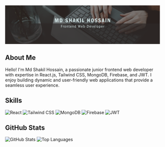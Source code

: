 ![Banner](https://github.com/Shakil4432/Shakil4432/blob/main/Black%20And%20Grey%20Professional%20Technology%20LinkedIn%20Banner%20(2).png?raw=true)

## About Me
Hello! I'm Md Shakil Hossain, a passionate junior frontend web developer with expertise in React.js, Tailwind CSS, MongoDB, Firebase, and JWT. I enjoy building dynamic and user-friendly web applications that provide a seamless user experience.

## Skills
![React](https://img.shields.io/badge/-React-black?logo=react&style=for-the-badge)
![Tailwind CSS](https://img.shields.io/badge/-Tailwind%20CSS-black?logo=tailwindcss&style=for-the-badge)
![MongoDB](https://img.shields.io/badge/-MongoDB-black?logo=mongodb&style=for-the-badge)
![Firebase](https://img.shields.io/badge/-Firebase-black?logo=firebase&style=for-the-badge)
![JWT](https://img.shields.io/badge/-JWT-black?logo=jsonwebtokens&style=for-the-badge)

## GitHub Stats
![GitHub Stats](https://github-readme-stats.vercel.app/api?username=johndoe&show_icons=true&hide_border=true&title_color=6e5494&icon_color=6e5494&text_color=333333&bg_color=f2f2f2)
![Top Languages](https://github-readme-stats.vercel.app/api/top-langs/?username=johndoe&layout=compact&hide_border=true&title_color=6e5494&text_color=333333&bg_color=f2f2f2)
